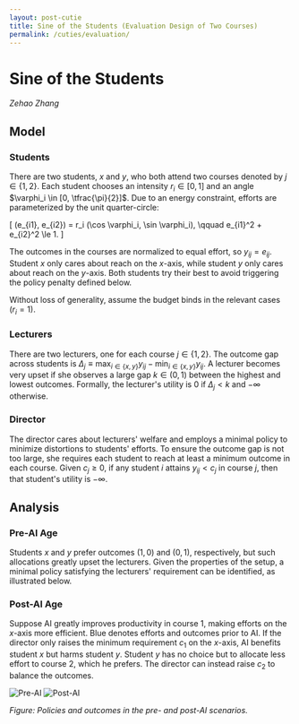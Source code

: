 ```yaml
---
layout: post-cutie
title: Sine of the Students (Evaluation Design of Two Courses)
permalink: /cuties/evaluation/
---
```


# Sine of the Students

*Zehao Zhang*

## Model

### Students

There are two students, $x$ and $y$, who both attend two courses denoted by $j \in \lbrace1,2\rbrace$. Each student chooses an intensity $r_i \in [0,1]$ and an angle $\varphi_i \in [0, \tfrac{\pi}{2}]$. Due to an energy constraint, efforts are parameterized by the unit quarter-circle:

\[
(e_{i1}, e_{i2}) = r_i (\cos \varphi_i, \sin \varphi_i), \qquad e_{i1}^2 + e_{i2}^2 \le 1.
\]

The outcomes in the courses are normalized to equal effort, so $y_{ij} = e_{ij}$. Student $x$ only cares about reach on the $x$-axis, while student $y$ only cares about reach on the $y$-axis. Both students try their best to avoid triggering the policy penalty defined below.

Without loss of generality, assume the budget binds in the relevant cases ($r_i = 1$).

### Lecturers

There are two lecturers, one for each course $j \in \lbrace1,2\rbrace$. The outcome gap across students is $\Delta_j \equiv \max_{i \in \lbrace x,y \rbrace} y_{ij} - \min_{i \in \lbrace x,y \rbrace} y_{ij}$. A lecturer becomes very upset if she observes a large gap $k \in (0,1)$ between the highest and lowest outcomes. Formally, the lecturer's utility is $0$ if $\Delta_j < k$ and $-\infty$ otherwise.

### Director

The director cares about lecturers' welfare and employs a minimal policy to minimize distortions to students' efforts. To ensure the outcome gap is not too large, she requires each student to reach at least a minimum outcome in each course. Given $c_j \ge 0$, if any student $i$ attains $y_{ij} < c_j$ in course $j$, then that student's utility is $-\infty$.

## Analysis

### Pre-AI Age

Students $x$ and $y$ prefer outcomes $(1, 0)$ and $(0, 1)$, respectively, but such allocations greatly upset the lecturers. Given the properties of the setup, a minimal policy satisfying the lecturers' requirement can be identified, as illustrated below.

### Post-AI Age

Suppose AI greatly improves productivity in course 1, making efforts on the $x$-axis more efficient. Blue denotes efforts and outcomes prior to AI. If the director only raises the minimum requirement $c_1$ on the $x$-axis, AI benefits student $x$ but harms student $y$. Student $y$ has no choice but to allocate less effort to course 2, which he prefers. The director can instead raise $c_2$ to balance the outcomes.

<div class="image-row">
  <img src="{{ '/cuties/figs/evaluation/fig1.jpg' | relative_url }}" alt="Pre-AI" />
  <img src="{{ '/cuties/figs/evaluation/fig2.jpg' | relative_url }}" alt="Post-AI" />
</div>

*Figure: Policies and outcomes in the pre- and post-AI scenarios.*

